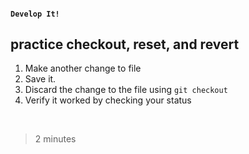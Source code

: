 #### `Develop It!`
##  practice checkout, reset, and revert

1. Make another change to file
2. Save it.
3. Discard the change to the file using `git checkout`
4. Verify it worked by checking your status

<br>

> 2 minutes